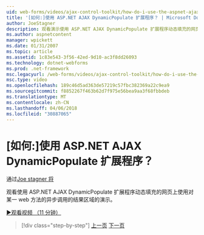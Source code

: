 ```yaml
---
uid: web-forms/videos/ajax-control-toolkit/how-do-i-use-the-aspnet-ajax-dynamicpopulate-extender
title: '[如何:]使用 ASP.NET AJAX DynamicPopulate 扩展程序？ | Microsoft Docs'
author: JoeStagner
description: 观看演示使用 ASP.NET AJAX DynamicPopulate 扩展程序动态填充的网页上使用的结果的异步 ca 区域...
ms.author: aspnetcontent
manager: wpickett
ms.date: 01/31/2007
ms.topic: article
ms.assetid: 1c83e543-3f56-42ed-9d10-ac3f8dd26093
ms.technology: dotnet-webforms
ms.prod: .net-framework
msc.legacyurl: /web-forms/videos/ajax-control-toolkit/how-do-i-use-the-aspnet-ajax-dynamicpopulate-extender
msc.type: video
ms.openlocfilehash: 189c46d5ad363de57219c57fbc382369a22c9ea9
ms.sourcegitcommit: f8852267f463b62d7f975e56bea9aa3f68fbbdeb
ms.translationtype: MT
ms.contentlocale: zh-CN
ms.lasthandoff: 04/06/2018
ms.locfileid: "30887065"
---
```

<a name="how-do-i-use-the-aspnet-ajax-dynamicpopulate-extender"></a>[如何:]使用 ASP.NET AJAX DynamicPopulate 扩展程序？
====================
通过[Joe stagner 将](https://github.com/JoeStagner)

观看使用 ASP.NET AJAX DynamicPopulate 扩展程序动态填充的网页上使用对某一 web 方法的异步调用的结果区域的演示。

[&#9654;观看视频 （11 分钟）](https://channel9.msdn.com/Blogs/ASP-NET-Site-Videos/how-do-i-use-the-aspnet-ajax-dynamicpopulate-extender)

> [!div class="step-by-step"]
> [上一页](how-do-i-use-the-aspnet-ajax-draggable-panel-extender.md)
> [下一页](how-do-i-use-the-aspnet-ajax-filteredtextbox-extender.md)
